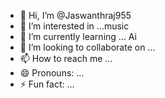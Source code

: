 - 👋 Hi, I’m @Jaswanthraj955
- 👀 I’m interested in ...music 
- 🌱 I’m currently learning ... Ai
- 💞️ I’m looking to collaborate on ...
- 📫 How to reach me ...
- 😄 Pronouns: ...
- ⚡ Fun fact: ...

<!---
Jaswanthraj955/Jaswanthraj955 is a ✨ special ✨ repository because its `README.md` (this file) appears on your GitHub profile.
You can click the Preview link to take a look at your changes.
--->
